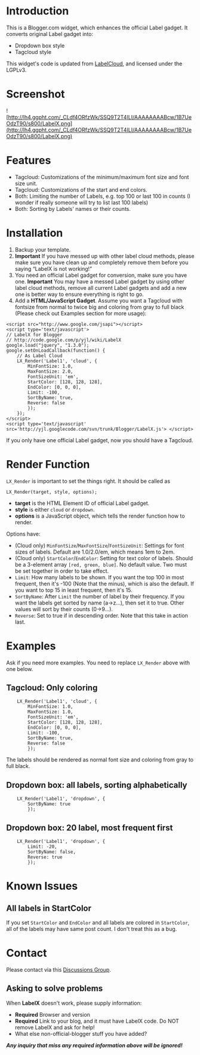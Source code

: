 
# Introduction #
This is a Blogger.com widget, which enhances the official Label gadget. It converts original Label gadget into:
  * Dropdown box style
  * Tagcloud style

This widget's code is updated from [LabelCloud](http://makeyjl.blogspot.com/2008/09/labelcloud-tagcloud-for-blogger.html), and licensed under the LGPLv3.

# Screenshot #
![http://lh4.ggpht.com/_CLdf4ORfzWk/SSQ9T2T4ILI/AAAAAAAABcw/1B7UeOdzT90/s800/LabelX.png](http://lh4.ggpht.com/_CLdf4ORfzWk/SSQ9T2T4ILI/AAAAAAAABcw/1B7UeOdzT90/s800/LabelX.png)

# Features #
  * Tagcloud: Customizations of the minimum/maximum font size and font size unit.
  * Tagcloud: Customizations of the start and end colors.
  * Both: Limiting the number of Labels, e.g. top 100 or last 100 in counts (I wonder if really someone will try to list last 100 labels)
  * Both: Sorting by Labels' names or their counts.

# Installation #
  1. Backup your template.
  1. **Important** If you have messed up with other label cloud methods, please make sure you have clean up and completely remove them before you saying “LabelX is not working!”
  1. You need an official Label gadget for conversion, make sure you have one. **Important** You may have a messed Label gadget by using other label cloud methods, remove all current Label gadgets and add a new one is better way to ensure everything is right to go.
  1. Add a **HTML/JavaScript Gadget**. Assume you want a Tagcloud with fontsize from normal to twice big and coloring from gray to full black (Please check out Examples section for more usage):
```
<script src="http://www.google.com/jsapi"></script>
<script type='text/javascript'>
// LabelX for Blogger
// http://code.google.com/p/yjl/wiki/LabelX
google.load("jquery", "1.3.0");
google.setOnLoadCallback(function() {
    // As Label Cloud
    LX_Render('Label1', 'cloud', {
        MinFontSize: 1.0,
        MaxFontSize: 2.0,
        FontSizeUnit: 'em',
        StartColor: [128, 128, 128],
        EndColor: [0, 0, 0],
        Limit: -100,
        SortByName: true,
        Reverse: false
        });
    });
</script>
<script type='text/javascript' src='http://yjl.googlecode.com/svn/trunk/Blogger/LabelX.js'> </script>
```

If you only have one official Label gadget, now you should have a Tagcloud.

# Render Function #
`LX_Render` is important to set the things right. It should be called as
```
LX_Render(target, style, options);
```
  * **target** is the HTML Element ID of official Label gadget.
  * **style** is either `cloud` or `dropdown`.
  * **options** is a JavaScript object, which tells the render function how to render.

Options have:
  * (Cloud only) `MinFontSize`/`MaxFontSize`/`FontSizeUnit`: Settings for font sizes of labels. Default are 1.0/2.0/em, which means 1em to 2em.
  * (Cloud only) `StartColor`/`EndColor`: Setting for text color of labels. Should be a 3-element array `[red, green, blue]`. No default value. Two must be set together in order to take effect.
  * `Limit`: How many labels to be shown. If you want the top 100 in most frequent, then it's -100 (Note that the minus), which is also the default. If you want to top 15 in least frequent, then it's 15.
  * `SortByName`: After `Limit` the number of label by their frequency. If you want the labels get sorted by name (a->z...), then set it to true. Other values will sort by their counts (0->9...).
  * `Reverse`: Set to true if in descending order. Note that this take in action last.

# Examples #
Ask if you need more examples. You need to replace `LX_Render` above with one below.

## Tagcloud: Only coloring ##
```
    LX_Render('Label1', 'cloud', {
        MinFontSize: 1.0,
        MaxFontSize: 1.0,
        FontSizeUnit: 'em',
        StartColor: [128, 128, 128],
        EndColor: [0, 0, 0],
        Limit: -100,
        SortByName: true,
        Reverse: false
        });
```
The labels should be rendered as normal font size and coloring from gray to full black.

## Dropdown box: all labels, sorting alphabetically ##
```
    LX_Render('Label1', 'dropdown', {
        SortByName: true
        });
```

## Dropdown box: 20 label, most frequent first ##
```
    LX_Render('Label1', 'dropdown', {
        Limit: -20,
        SortByName: false,
        Reverse: true
        });
```

# Known Issues #
## All labels in StartColor ##
If you set `StartColor` and `EndColor` and all labels are colored in `StartColor`, all of the labels may have same post count. I don't treat this as a bug.

# Contact #
Please contact via this [Discussions Group](http://groups.google.com/group/yu-jie-lin).

## Asking to solve problems ##
When **LabelX** doesn't work, please supply information:
  * **Required** Browser and version
  * **Required** Link to your blog, and it must have LabelX code. Do NOT remove LabelX and ask for help!
  * What else non-official-blogger stuff you have added?

**_Any inquiry that miss any required information above will be ignored!_**